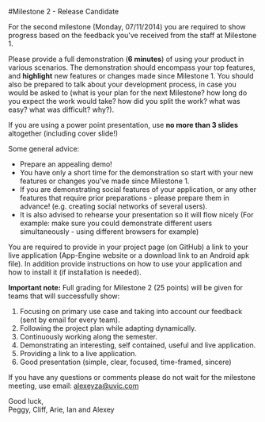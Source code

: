 #Milestone 2 - Release Candidate

For the second milestone (Monday, 07/11/2014) you are required to show progress based on the feedback you've received from the staff at Milestone 1.

Please provide a full demonstration (**6 minutes**) of using your product in various scenarios. The demonstration should encompass your top features, and **highlight** new features or changes made since Milestone 1.
You should also be prepared to talk about your development process, in case you would be asked to (what is your plan for the next Milestone? how long do you expect the work would take? how did you split the work? what was easy? what was difficult? why?).

If you are using a power point presentation, use **no more than 3 slides** altogether (including cover slide!)

Some general advice:

- Prepare an appealing demo!
- You have only a short time for the demonstration so start with your new features or changes you've made since Milestone 1.
- If you are demonstrating social features of your application, or any other features that require prior preparations - please prepare them in advance! (e.g. creating social networks of several users). 
- It is also advised to rehearse your presentation so it will flow nicely (For example: make sure you could demonstrate different users simultaneously - using different browsers for example)

You are required to provide in your project page (on GitHub) a link to your live application (App-Engine website or a download link to an Android apk file). In addition provide instructions on how to use your application and how to install it (if installation is needed).

**Important note:** Full grading for Milestone 2 (25 points) will be given for teams that will successfully show:

1. Focusing on primary use case and taking into account our feedback (sent by email for every team).
2. Following the project plan while adapting dynamically.
3. Continuously working along the semester.
4. Demonstrating an interesting, self contained, useful and live application.
5. Providing a link to a live application.
6. Good presentation (simple, clear, focused, time-framed, sincere)

If you have any questions or comments please do not wait for the milestone meeting, use email: [alexeyza@uvic.com](mailto:alexeyza@uvic.com)

Good luck,  
Peggy, Cliff, Arie, Ian and Alexey